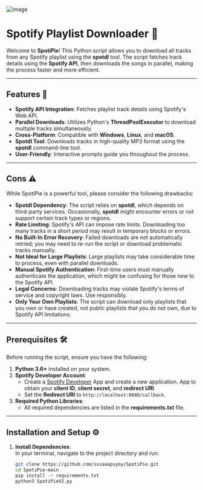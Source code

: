 ![image](https://github.com/user-attachments/assets/10e43ad7-edad-45e7-9161-1976cb30ff24)
# Spotify Playlist Downloader 🎵

Welcome to **SpotiPie**! This Python script allows you to download all tracks from any Spotify playlist using the **spotdl** tool. The script fetches track details using the **Spotify API**, then downloads the songs in parallel, making the process faster and more efficient.

---

## Features 🚀

- **Spotify API Integration**: Fetches playlist track details using Spotify's Web API.
- **Parallel Downloads**: Utilizes Python's **ThreadPoolExecutor** to download multiple tracks simultaneously.
- **Cross-Platform**: Compatible with **Windows**, **Linux**, and **macOS**.
- **Spotdl Tool**: Downloads tracks in high-quality MP3 format using the **spotdl** command-line tool.
- **User-Friendly**: Interactive prompts guide you throughout the process.

---

## Cons ⚠️

While SpotiPie is a powerful tool, please consider the following drawbacks:

- **Spotdl Dependency**: The script relies on **spotdl**, which depends on third-party services. Occasionally, **spotdl** might encounter errors or not support certain track types or regions.
- **Rate Limiting**: Spotify's API can impose rate limits. Downloading too many tracks in a short period may result in temporary blocks or errors.
- **No Built-In Error Recovery**: Failed downloads are not automatically retried; you may need to re-run the script or download problematic tracks manually.
- **Not Ideal for Large Playlists**: Large playlists may take considerable time to process, even with parallel downloads.
- **Manual Spotify Authentication**: First-time users must manually authenticate the application, which might be confusing for those new to the Spotify API.
- **Legal Concerns**: Downloading tracks may violate Spotify's terms of service and copyright laws. Use responsibly.
- **Only Your Own Playlists**: The script can download only playlists that you own or have created, not public playlists that you do not own, due to Spotify API limitations.

---

## Prerequisites 🛠️

Before running the script, ensure you have the following:

1. **Python 3.6+** installed on your system.
2. **Spotify Developer Account**:
   - Create a [Spotify Developer](https://developer.spotify.com/dashboard/applications) App and create a new application. App to obtain your **client ID**, **client secret**, and **redirect URI**.
   - Set the **Redirect URI** to `http://localhost:8888/callback`.
3. **Required Python Libraries**:
   - All required dependencies are listed in the **requirements.txt** file.

---

## Installation and Setup ⚙️

1. **Install Dependencies**:  
   In your terminal, navigate to the project directory and run:
   ```bash
   git clone https://github.com/sssaaapuyoy/SpotiPie.git
   cd SpotiPie-main
   pip install -r requirements.txt
   python3 SpotiPieV2.py
